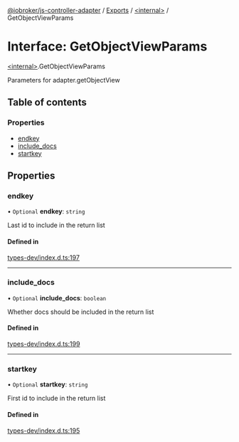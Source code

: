[@iobroker/js-controller-adapter](../README.md) / [Exports](../modules.md) / [\<internal\>](../modules/internal_.md) / GetObjectViewParams

# Interface: GetObjectViewParams

[\<internal\>](../modules/internal_.md).GetObjectViewParams

Parameters for adapter.getObjectView

## Table of contents

### Properties

- [endkey](internal_.GetObjectViewParams.md#endkey)
- [include\_docs](internal_.GetObjectViewParams.md#include_docs)
- [startkey](internal_.GetObjectViewParams.md#startkey)

## Properties

### endkey

• `Optional` **endkey**: `string`

Last id to include in the return list

#### Defined in

[types-dev/index.d.ts:197](https://github.com/ioBroker/ioBroker.js-controller/blob/b63ccb8074d230ee4dfca2157807dab34ca19b65/packages/types-dev/index.d.ts#L197)

___

### include\_docs

• `Optional` **include\_docs**: `boolean`

Whether docs should be included in the return list

#### Defined in

[types-dev/index.d.ts:199](https://github.com/ioBroker/ioBroker.js-controller/blob/b63ccb8074d230ee4dfca2157807dab34ca19b65/packages/types-dev/index.d.ts#L199)

___

### startkey

• `Optional` **startkey**: `string`

First id to include in the return list

#### Defined in

[types-dev/index.d.ts:195](https://github.com/ioBroker/ioBroker.js-controller/blob/b63ccb8074d230ee4dfca2157807dab34ca19b65/packages/types-dev/index.d.ts#L195)
